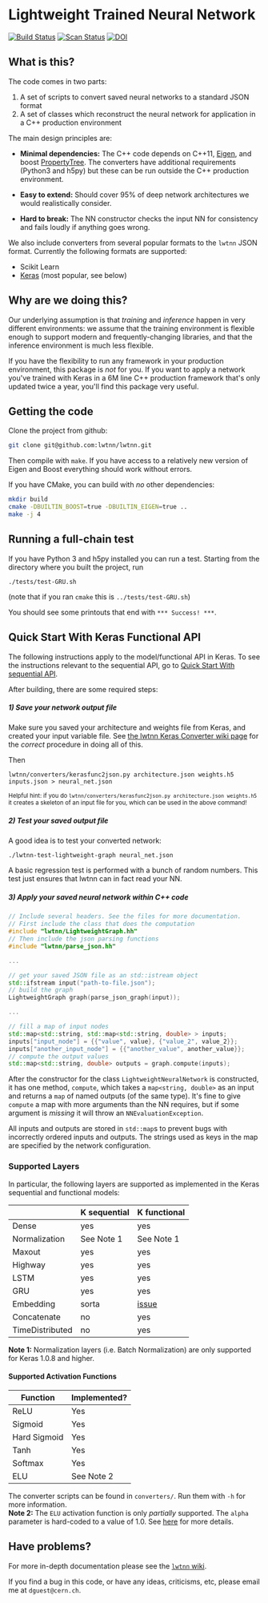 Lightweight Trained Neural Network
==================================

[![Build Status][build-img]][build-link] [![Scan Status][scan-img]][scan-link]
[![DOI](https://zenodo.org/badge/DOI/10.5281/zenodo.597221.svg)](https://doi.org/10.5281/zenodo.597221)

[build-img]: https://travis-ci.org/lwtnn/lwtnn.svg?branch=master
[build-link]: https://travis-ci.org/lwtnn/lwtnn
[scan-img]: https://scan.coverity.com/projects/9285/badge.svg
[scan-link]: https://scan.coverity.com/projects/lwtnn-lwtnn

What is this?
-------------

The code comes in two parts:

 1. A set of scripts to convert saved neural networks to a standard
    JSON format
 2. A set of classes which reconstruct the neural network for
    application in a C++ production environment

The main design principles are:

 - **Minimal dependencies:** The C++ code depends on C++11,
   [Eigen][eg], and boost [PropertyTree][pt]. The converters have
   additional requirements (Python3 and h5py) but these can be run
   outside the C++ production environment.

 - **Easy to extend:** Should cover 95% of deep network architectures we
   would realistically consider.

 - **Hard to break:** The NN constructor checks the input NN for
   consistency and fails loudly if anything goes wrong.


We also include converters from several popular formats to the `lwtnn`
JSON format. Currently the following formats are supported:
 - Scikit Learn
 - [Keras][kr] (most popular, see below)

[eg]: http://eigen.tuxfamily.org
[pt]: http://www.boost.org/doc/libs/1_59_0/doc/html/property_tree.html
[kr]: http://keras.io/

Why are we doing this?
----------------------

Our underlying assumption is that _training_ and _inference_ happen in
very different environments: we assume that the training environment
is flexible enough to support modern and frequently-changing
libraries, and that the inference environment is much less flexible.

If you have the flexibility to run any framework in your production
environment, this package is _not_ for you. If you want to apply a
network you've trained with Keras in a 6M line C++ production
framework that's only updated twice a year, you'll find this package
very useful.

Getting the code
----------------

Clone the project from github:

```bash
git clone git@github.com:lwtnn/lwtnn.git
```

Then compile with `make`. If you have access to a relatively new
version of Eigen and Boost everything should work without errors.

If you have CMake, you can build with _no_ other dependencies:

```bash
mkdir build
cmake -DBUILTIN_BOOST=true -DBUILTIN_EIGEN=true ..
make -j 4
```

Running a full-chain test
-------------------------

If you have Python 3 and h5py installed you can run a test. Starting
from the directory where you built the project, run

```
./tests/test-GRU.sh
```

(note that if you ran `cmake` this is `../tests/test-GRU.sh`)

You should see some printouts that end with ` *** Success! *** `.

Quick Start With Keras Functional API
-------------------------------------

The following instructions apply to the model/functional API in
Keras. To see the instructions relevant to the sequential API, go to
[Quick Start With sequential API][seqQuickStart].

After building, there are some required steps:

##### 1) Save your network output file

Make sure you saved your architecture and weights file from Keras, and
created your input variable file. See [the lwtnn Keras Converter wiki
page][weightsInputs] for the _correct_ procedure in doing all of this.

Then

```
lwtnn/converters/kerasfunc2json.py architecture.json weights.h5 inputs.json > neural_net.json
```

<sup>Helpful hint: if you do `lwtnn/converters/kerasfunc2json.py architecture.json weights.h5` it creates a skeleton of an input file for you, which can be used in the above command!</sup>

##### 2) Test your saved output file

A good idea is to test your converted network:

```
./lwtnn-test-lightweight-graph neural_net.json
```

A basic regression test is performed with a bunch of random
numbers. This test just ensures that lwtnn can in fact read your NN.

[weightsInputs]: https://github.com/lwtnn/lwtnn/wiki/Keras-Converter
[seqQuickStart]: https://github.com/lwtnn/lwtnn/wiki/Quick-Start-With-Sequential-API

##### 3) Apply your saved neural network within C++ code

```C++
// Include several headers. See the files for more documentation.
// First include the class that does the computation
#include "lwtnn/LightweightGraph.hh"
// Then include the json parsing functions
#include "lwtnn/parse_json.hh"

...

// get your saved JSON file as an std::istream object
std::ifstream input("path-to-file.json");
// build the graph
LightweightGraph graph(parse_json_graph(input));

...

// fill a map of input nodes
std::map<std::string, std::map<std::string, double> > inputs;
inputs["input_node"] = {{"value", value}, {"value_2", value_2}};
inputs["another_input_node"] = {{"another_value", another_value}};
// compute the output values
std::map<std::string, double> outputs = graph.compute(inputs);
```

After the constructor for the class `LightweightNeuralNetwork` is
constructed, it has one method, `compute`, which takes a `map<string,
double>` as an input and returns a `map` of named outputs (of the same
type). It's fine to give `compute` a map with more arguments than the
NN requires, but if some argument is _missing_ it will throw an
`NNEvaluationException`.

All inputs and outputs are stored in `std::map`s to prevent bugs with
incorrectly ordered inputs and outputs. The strings used as keys in
the map are specified by the network configuration.


### Supported Layers ###

In particular, the following layers are supported as implemented in the
Keras sequential and functional models:

|                 | K sequential | K functional  |
|-----------------|--------------|---------------|
| Dense           |  yes         |  yes          |
| Normalization   | See Note 1   | See Note 1    |
| Maxout          |  yes         |  yes          |
| Highway         |  yes         |  yes          |
| LSTM            |  yes         |  yes          |
| GRU             |  yes         |  yes          |
| Embedding       | sorta        | [issue][ghie] |
| Concatenate     |  no          |  yes          |
| TimeDistributed |  no          |  yes          |

**Note 1:** Normalization layers (i.e. Batch Normalization) are only
supported for Keras 1.0.8 and higher.

[ghie]: https://github.com/lwtnn/lwtnn/issues/39
[ghkeras2]: https://github.com/lwtnn/lwtnn/issues/40

#### Supported Activation Functions ####

| Function      | Implemented? |
|---------------|--------------|
| ReLU          | Yes          |
| Sigmoid       | Yes          |
| Hard Sigmoid  | Yes          |
| Tanh          | Yes          |
| Softmax       | Yes          |
| ELU           | See Note 2   |

The converter scripts can be found in `converters/`. Run them with
`-h` for more information.  
**Note 2:** The `ELU` activation function is only _partially_ supported.
The `alpha` parameter is hard-coded to a value of 1.0.
See [here](https://github.com/lwtnn/lwtnn/issues/77) for more details.


Have problems?
--------------

For more in-depth documentation please see the [`lwtnn` wiki][lwtnnwiki].

If you find a bug in this code, or have any ideas, criticisms,
etc, please email me at `dguest@cern.ch`.

[lwtnnwiki]: https://github.com/lwtnn/lwtnn/wiki
